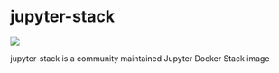 # jupyter-stack 
![](https://github.com/estysdesu/jupyter-stack/workflows/CI/badge.svg)

jupyter-stack is a community maintained Jupyter Docker Stack image
